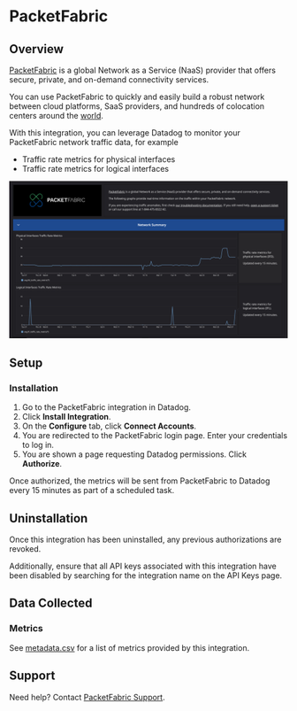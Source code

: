 # PacketFabric

## Overview

[PacketFabric][1] is a global Network as a Service (NaaS) provider that offers secure, private, and on-demand connectivity services. 

You can use PacketFabric to quickly and easily build a robust network between cloud platforms, SaaS providers, and hundreds of colocation centers around the [world][2].

With this integration, you can leverage Datadog to monitor your PacketFabric network traffic data, for example
- Traffic rate metrics for physical interfaces
- Traffic rate metrics for logical interfaces

![metrics dashboard][3]

## Setup

### Installation

1. Go to the PacketFabric integration in Datadog. 
2. Click **Install Integration**.
3. On the **Configure** tab, click **Connect Accounts**. 
4. You are redirected to the PacketFabric login page. Enter your credentials to log in. 
5. You are shown a page requesting Datadog permissions. Click **Authorize**. 

Once authorized, the metrics will be sent from PacketFabric to Datadog every 15 minutes as part of a scheduled task. 


## Uninstallation

Once this integration has been uninstalled, any previous authorizations are revoked. 

Additionally, ensure that all API keys associated with this integration have been disabled by searching for the integration name on the API Keys page.  


## Data Collected

### Metrics
See [metadata.csv][4] for a list of metrics provided by this integration.


## Support

Need help? Contact [PacketFabric Support](mailto:support@packetfabric.com).

[1]: https://packetfabric.com
[2]: https://packetfabric.com/locations
[3]: https://raw.githubusercontent.com/DataDog/integrations-extras/master/packetfabric/images/metrics_dashboard.png
[4]: https://github.com/DataDog/integrations-extras/blob/master/packetfabric/metadata.csv
